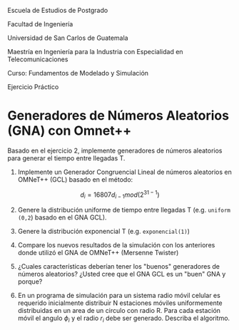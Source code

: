 Escuela de Estudios de Postgrado

Facultad de Ingeniería

Universidad de San Carlos de Guatemala

Maestría en Ingeniería para la Industria con Especialidad en Telecomunicaciones

Curso: Fundamentos de Modelado y Simulación

Ejercicio Práctico

# Generadores de Números Aleatorios (GNA) con Omnet++

Basado en el ejercicio 2, implemente generadores de números aleatorios para generar el tiempo entre llegadas T.

1. Implemente un Generador Congruencial Lineal de números aleatorios en OMNeT++ (GCL) basado en el método:

$$d_{i}=16807d_{i-1}mod(2^{31-1})$$

2. Genere la distribución uniforme de tiempo entre llegadas T (e.g. `uniform (0,2`) basado en el GNA GCL).

3. Genere la distribución exponencial T (e.g. `exponencial(1)`)

4. Compare los nuevos resultados de la simulación con los anteriores donde utilizó el GNA de OMNeT++ (Mersenne Twister)

5. ¿Cuales características deberían tener los "buenos" generadores de números aleatorios? ¿Usted cree que el GNA GCL es un "buen" GNA y porque?

6. En un programa de simulación para un sistema radio móvil celular es requerido inicialmente distribuir N estaciones móviles uniformemente distribuidas en un area de un circulo con radio R. Para cada estación móvil el angulo $\phi_{i}$ y el radio $r_{i}$ debe ser generado. Describa el algoritmo.

